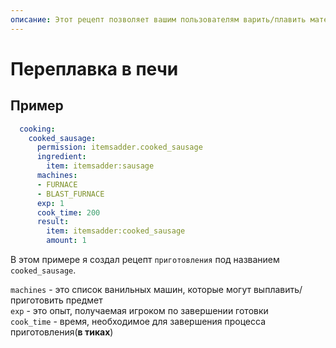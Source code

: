 ```yaml
---
описание: Этот рецепт позволяет вашим пользователям варить/плавить материалы
---
```


# Переплавка в печи

## Пример

```yaml
  cooking:
    cooked_sausage:
      permission: itemsadder.cooked_sausage
      ingredient:
        item: itemsadder:sausage
      machines:
      - FURNACE
      - BLAST_FURNACE
      exp: 1
      cook_time: 200
      result:
        item: itemsadder:cooked_sausage
        amount: 1
```

В этом примере я создал рецепт `приготовления` под названием `cooked_sausage`.

`machines` - это список ванильных машин, которые могут выплавить/приготовить предмет  
`exp` - это опыт, получаемая игроком по завершении готовки  
`cook_time` - время, необходимое для завершения процесса приготовления\(**в тиках**\)

